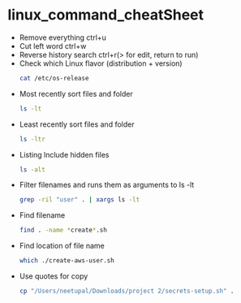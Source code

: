 # linux_command_cheatSheet

- Remove everything ctrl+u
- Cut left word ctrl+w
- Reverse history search ctrl+r(> for edit, return to run)
- Check which Linux flavor (distribution + version)
  ```sh
  cat /etc/os-release
  ```
- Most recently sort files and folder
  ```sh
  ls -lt
  ```
- Least recently sort files and folder
  ```sh
  ls -ltr
  ```
- Listing lnclude hidden files
  ```sh
  ls -alt
  ```
- Filter filenames and runs them as arguments to ls -lt
  ```sh
  grep -ril "user" . | xargs ls -lt
  ```
- Find filename
  ```sh
  find . -name *create*.sh
  ```
- Find location of file name
  ```sh
  which ./create-aws-user.sh
  ```
- Use quotes for copy
  ```sh
  cp "/Users/neetupal/Downloads/project 2/secrets-setup.sh" .
  ```
